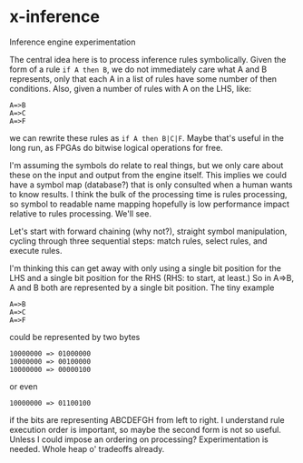 # x-inference
Inference engine experimentation

The central idea here is to process inference rules symbolically. Given the form of a rule ```if A then B```,
we do not immediately
care what A and B represents, only that each A in a list of rules have some number of then conditions. Also, given a number
of rules with A on the LHS, like:
```
A=>B
A=>C
A=>F
```
we can rewrite these rules as ```if A then B|C|F```. Maybe that's useful in the long run, as FPGAs do bitwise
logical operations for free.

I'm assuming the symbols do relate to real things, but we only care about these on the input and output from the engine
itself. This implies we could have a symbol map (database?) that is only consulted when a human wants to know results. 
I think the bulk of the processing time is rules processing, so symbol to readable name mapping hopefully is
low performance impact relative to rules processing. We'll see.

Let's start with forward chaining (why not?), straight symbol manipulation, cycling through three
sequential steps: match rules, select rules, and execute rules.

I'm thinking this can get away with only using a single bit position for the LHS and a single bit position for the RHS
(RHS: to start, at least.) So in A=>B, A and B both are represented by a single bit position. The tiny example
```
A=>B
A=>C
A=>F
```
could be represented by two bytes
```
10000000 => 01000000
10000000 => 00100000
10000000 => 00000100
```
or even
```
10000000 => 01100100
```
if the bits are representing ABCDEFGH from left to right. I understand rule execution order is important, so
maybe the second form is not so useful. Unless I could impose an ordering on processing? Experimentation is needed. Whole
heap o' tradeoffs already.


